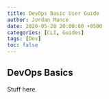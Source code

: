 ```yaml
---
title: DevOps Basic User Guide
author: Jordan Mance
date: 2020-05-28 20:00:00 +0500
categories: [CLI, Guides]
tags: [Dev]
toc: false
---
```


## DevOps Basics

Stuff here.